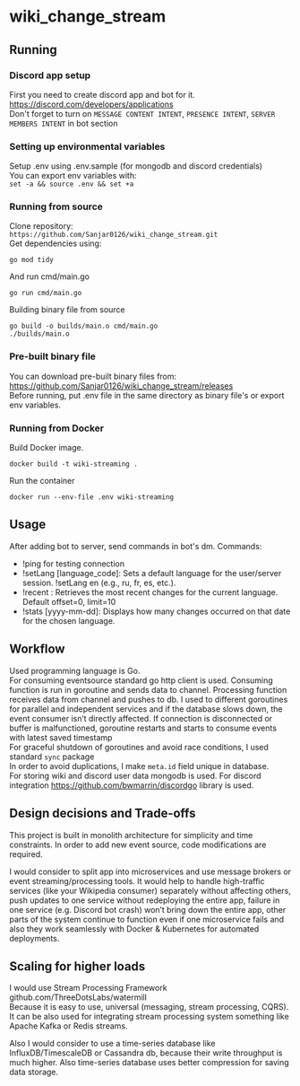 # wiki_change_stream

## Running 
### Discord app setup
First you need to create discord app and bot for it. <br>
https://discord.com/developers/applications<br>
Don't forget to turn on `MESSAGE CONTENT INTENT`, `PRESENCE INTENT`, `SERVER MEMBERS INTENT` in bot section<br>

### Setting up environmental variables
Setup .env using .env.sample (for mongodb and discord credentials)<br>
You can export env variables with:<br>
`set -a && source .env && set +a`

### Running from source
Clone repository:<br>
`https://github.com/Sanjar0126/wiki_change_stream.git`<br>
Get dependencies using:<br>
```
go mod tidy
```
And run cmd/main.go<br>
```
go run cmd/main.go
```

Building binary file from source
```
go build -o builds/main.o cmd/main.go
./builds/main.o
```

### Pre-built binary file
You can download pre-built binary files from:<br>
https://github.com/Sanjar0126/wiki_change_stream/releases<br>
Before running, put .env file in the same directory as binary file's or export env variables.

### Running from Docker
Build Docker image.
```
docker build -t wiki-streaming .
```
Run the container
```
docker run --env-file .env wiki-streaming
```

## Usage
After adding bot to server, send commands in bot's dm.
Commands:
- !ping for testing connection
- !setLang [language_code]: Sets a default language for the user/server session. !setLang en (e.g., ru, fr, es, etc.).
- !recent <offset> <limit>: Retrieves the most recent changes for the current language. Default offset=0, limit=10
- !stats [yyyy-mm-dd]: Displays how many changes occurred on that date for the chosen language.

## Workflow
Used programming language is Go.<br>
For consuming eventsource standard go http client is used. Consuming function is run in goroutine and sends data to channel. Processing function receives data from channel and pushes to db. I used to different goroutines for parallel and independent services and if the database slows down, the event consumer isn’t directly affected. If connection is disconnected or buffer is malfunctioned, goroutine restarts and starts to consume events with latest saved timestamp<br>
For graceful shutdown of goroutines and avoid race conditions, I used standard `sync` package<br>
In order to avoid duplications, I make `meta.id` field unique in database.<br>
For storing wiki and discord user data mongodb is used.<db>
For discord integration https://github.com/bwmarrin/discordgo library is used.<br>

## Design decisions and Trade-offs
This project is built in monolith architecture for simplicity and time constraints. In order to add new event source, code modifications are required. 

I would consider to split app into microservices and use message brokers or event streaming/processing tools. It would help to handle high-traffic services (like your Wikipedia consumer) separately without affecting others, push updates to one service without redeploying the entire app, failure in one service (e.g. Discord bot crash) won’t bring down the entire app, other parts of the system continue to function even if one microservice fails and also they work seamlessly with Docker & Kubernetes for automated deployments.

## Scaling for higher loads
I would use Stream Processing Framework<br>
github.com/ThreeDotsLabs/watermill<br>
Because it is easy to use, universal (messaging, stream processing, CQRS). It can be also used for integrating stream processing system something like Apache Kafka or Redis streams.<br>

Also I would consider to use a time-series database like InfluxDB/TimescaleDB or Cassandra db, because their write throughput is much higher. Also time-series database uses better compression for saving data storage. 
